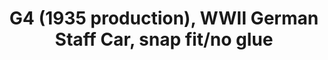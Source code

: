 ---
layout: product
title: "G4 (1935 production), WWII German Staff Car,  snap fit/no glue"
price: "TBA" 
desc: "Maketa"
img_path: "/assets/img/ICM 72471.webp"
brand: "N/A"
available: false
special_offer: false
new: false
soon: false
cat: "010000"
subcat: "013600"
subsubcat: "0N/A"
sifra: "ICM 72471"
popular: false
spec: false
---